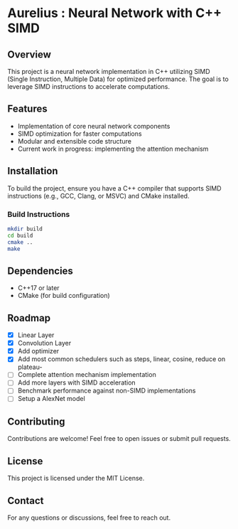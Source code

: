# Aurelius : Neural Network with C++ SIMD

## Overview
This project is a neural network implementation in C++ utilizing SIMD (Single Instruction, Multiple Data) for optimized performance. The goal is to leverage SIMD instructions to accelerate computations.

## Features
- Implementation of core neural network components
- SIMD optimization for faster computations
- Modular and extensible code structure
- Current work in progress: implementing the attention mechanism

## Installation
To build the project, ensure you have a C++ compiler that supports SIMD instructions (e.g., GCC, Clang, or MSVC) and CMake installed.

### Build Instructions
```sh
mkdir build
cd build
cmake ..
make
```

## Dependencies
- C++17 or later
- CMake (for build configuration)

## Roadmap
- [x] Linear Layer
- [x] Convolution Layer
- [x] Add optimizer
- [x] Add most common schedulers such as steps, linear, cosine, reduce on plateau-
- [ ] Complete attention mechanism implementation
- [ ] Add more layers with SIMD acceleration
- [ ] Benchmark performance against non-SIMD implementations
- [ ] Setup a AlexNet model

## Contributing
Contributions are welcome! Feel free to open issues or submit pull requests.

## License
This project is licensed under the MIT License.

## Contact
For any questions or discussions, feel free to reach out.


